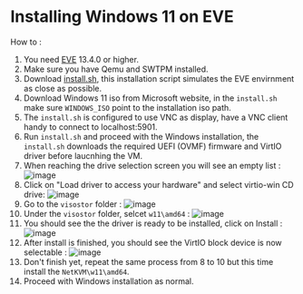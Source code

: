 # Installing Windows 11 on EVE
How to :
1. You need [EVE](https://github.com/lf-edge/eve) 13.4.0 or higher.
2. Make sure you have Qemu and SWTPM installed.
3. Download [install.sh](install.sh), this installation script simulates the EVE envirnment as close as possible.
4. Download Windows 11 iso from Microsoft website, in the `install.sh` make sure `WINDOWS_ISO` point to the installation iso path.
5. The `install.sh` is configured to use VNC as display, have a VNC client handy to connect to localhost:5901.
6. Run `install.sh` and proceed with the Windows installation, the `install.sh` downloads the required UEFI (OVMF) firmware and VirtIO driver before laucnhing the VM.
7. When reaching the drive selection screen you will see an empty list : ![image](https://github.com/user-attachments/assets/db2c93d3-b2a1-4e09-abd7-25163b843f4f)
8. Click on "Load driver to access your hardware" and select virtio-win CD drive: ![image](https://github.com/user-attachments/assets/3c1c86e4-47b9-4d88-b675-87f174dc4972)
9. Go to the `visostor` folder : ![image](https://github.com/user-attachments/assets/9ba7356a-591d-4882-b843-0231d416ba07)
10. Under the `visostor` folder, selcet `w11\amd64` : ![image](https://github.com/user-attachments/assets/18b57332-22fa-4e68-b452-438c3200b3ec)
11. You should see the the driver is ready to be installed, click on Install : ![image](https://github.com/user-attachments/assets/b4eb19ed-694b-47ef-a52b-d3d462d97d15)
12. After install is finished, you should see the VirtIO block device is now selectable : ![image](https://github.com/user-attachments/assets/76ea8457-329c-480e-b86c-81a2f59c077b)
13. Don't finish yet, repeat the same process from 8 to 10 but this time install the `NetKVM\w11\amd64`.
14. Proceed with Windows installation as normal.





